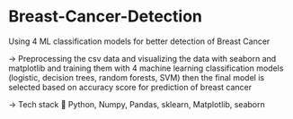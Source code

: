 # Breast-Cancer-Detection
Using 4 ML classification models for better detection of Breast Cancer


->	Preprocessing the csv data and visualizing the data with seaborn and matplotlib 
    and training them with 4 machine learning classification models (logistic, decision trees, random forests, SVM)
    then the final model is selected based on accuracy score for prediction of breast cancer
    

-> 	Tech stack  Python, Numpy, Pandas, sklearn, Matplotlib, seaborn
